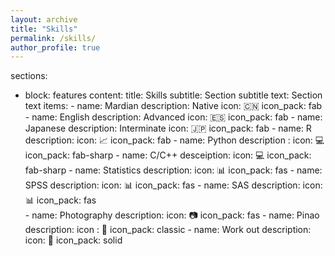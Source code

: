 ```yaml
---
layout: archive
title: "Skills"
permalink: /skills/
author_profile: true
---
```




sections:
  - block: features
    content:
      title: Skills
      subtitle: Section subtitle
      text: Section text
      items:
        - name: Mardian
          description: Native
          icon: :cn:
          icon_pack: fab
        - name: English
          description: Advanced
          icon: :es:
          icon_pack: fab
        - name: Japanese
          description: Interminate
          icon: :jp:
          icon_pack: fab
        - name: R
          description:
          icon: :chart_with_upwards_trend:
          icon_pack: fab
        - name: Python
          description : 
          icon: :computer:
          icon_pack: fab-sharp
        - name: C/C++
          desceiption: 
          icon: :computer:
          icon_pack: fab-sharp
        - name: Statistics
          description: 
          icon: :bar_chart:
          icon_pack: fas
        - name: SPSS
          description: 
          icon: :bar_chart:
          icon_pack: fas
        - name: SAS
          description: 
          icon: :bar_chart:
          icon_pack: fas       
        - name: Photography
          description:
          icon: :camera:
          icon_pack: fas
        - name: Pinao
          description: 
          icon : :musical_keyboard:
          icon_pack: classic
        - name: Work out
          description: 
          icon: :muscle:
          icon_pack: solid
        






<!--{% if author.googlescholar %}
  You can also find my articles on <u><a href="{{author.googlescholar}}">my Google Scholar profile</a>.</u>
{% endif %}

{% include base_path %}

{% for post in site.publications reversed %}
  {% include archive-single.html %}
{% endfor %}--!>
